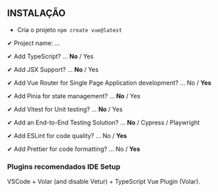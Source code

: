 ## INSTALAÇÃO 

- Cria o projeto `npm create vue@latest` 

✔ Project name: … <your-project-name>

✔ Add TypeScript? … <b>No</b> / Yes

✔ Add JSX Support? … <b>No</b> / Yes

✔ Add Vue Router for Single Page Application development? … No / <b>Yes</b>

✔ Add Pinia for state management? … <b>No</b> / Yes

✔ Add Vitest for Unit testing? … <b>No</b> / Yes

✔ Add an End-to-End Testing Solution? … <b>No</b> / Cypress / Playwright

✔ Add ESLint for code quality? … No / <b>Yes</b>

✔ Add Prettier for code formatting? … No / <b>Yes</b>


### Plugins recomendados IDE Setup

VSCode + Volar (and disable Vetur) + TypeScript Vue Plugin (Volar).
